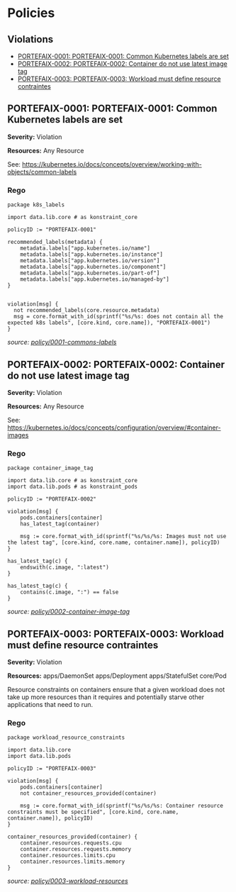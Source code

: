 # Policies

## Violations

* [PORTEFAIX-0001: PORTEFAIX-0001: Common Kubernetes labels are set](#portefaix-0001-portefaix-0001-common-kubernetes-labels-are-set)
* [PORTEFAIX-0002: PORTEFAIX-0002: Container do not use latest image tag](#portefaix-0002-portefaix-0002-container-do-not-use-latest-image-tag)
* [PORTEFAIX-0003: PORTEFAIX-0003: Workload must define resource contraintes](#portefaix-0003-portefaix-0003-workload-must-define-resource-contraintes)

## PORTEFAIX-0001: PORTEFAIX-0001: Common Kubernetes labels are set

**Severity:** Violation

**Resources:** Any Resource

See: https://kubernetes.io/docs/concepts/overview/working-with-objects/common-labels

### Rego

```rego
package k8s_labels

import data.lib.core # as konstraint_core

policyID := "PORTEFAIX-0001"

recommended_labels(metadata) {
    metadata.labels["app.kubernetes.io/name"]
    metadata.labels["app.kubernetes.io/instance"]
    metadata.labels["app.kubernetes.io/version"]
    metadata.labels["app.kubernetes.io/component"]
    metadata.labels["app.kubernetes.io/part-of"]
    metadata.labels["app.kubernetes.io/managed-by"]
}


violation[msg] {
  not recommended_labels(core.resource.metadata)
  msg = core.format_with_id(sprintf("%s/%s: does not contain all the expected k8s labels", [core.kind, core.name]), "PORTEFAIX-0001")
}
```

_source: [policy/0001-commons-labels](policy/0001-commons-labels)_

## PORTEFAIX-0002: PORTEFAIX-0002: Container do not use latest image tag

**Severity:** Violation

**Resources:** Any Resource

See: https://kubernetes.io/docs/concepts/configuration/overview/#container-images

### Rego

```rego
package container_image_tag

import data.lib.core # as konstraint_core
import data.lib.pods # as konstraint_pods

policyID := "PORTEFAIX-0002"

violation[msg] {
    pods.containers[container]
    has_latest_tag(container)

    msg := core.format_with_id(sprintf("%s/%s/%s: Images must not use the latest tag", [core.kind, core.name, container.name]), policyID)
}

has_latest_tag(c) {
    endswith(c.image, ":latest")
}

has_latest_tag(c) {
    contains(c.image, ":") == false
}
```

_source: [policy/0002-container-image-tag](policy/0002-container-image-tag)_

## PORTEFAIX-0003: PORTEFAIX-0003: Workload must define resource contraintes

**Severity:** Violation

**Resources:** apps/DaemonSet apps/Deployment apps/StatefulSet core/Pod

Resource constraints on containers ensure that a given workload does not take up more resources than it requires
and potentially starve other applications that need to run.

### Rego

```rego
package workload_resource_constraints

import data.lib.core
import data.lib.pods

policyID := "PORTEFAIX-0003"

violation[msg] {
    pods.containers[container]
    not container_resources_provided(container)

    msg := core.format_with_id(sprintf("%s/%s/%s: Container resource constraints must be specified", [core.kind, core.name, container.name]), policyID)
}

container_resources_provided(container) {
    container.resources.requests.cpu
    container.resources.requests.memory
    container.resources.limits.cpu
    container.resources.limits.memory
}
```

_source: [policy/0003-workload-resources](policy/0003-workload-resources)_
